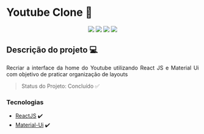 # Youtube Clone 🎥

<p align="center">
    <img src="https://img.shields.io/static/v1?label=Javascript&message=language&color=yellow&style=for-the-badge&logo=javascript" style="display: inline;"/>
    <img src="https://img.shields.io/static/v1?label=ReactJS&message=framework&color=blue&style=for-the-badge&logo=react" style="display: inline;"/>
    <img src="https://img.shields.io/static/v1?label=Material-UI&message=framework&color=orange&style=for-the-badge&logo=material-ui" style="display: inline;"/>
    <img src="https://img.shields.io/static/v1?label=Youtube&message=clone&color=blue&style=for-the-badge&logo=youtube" style="display: inline;"/>
</p>

##  Descrição do projeto 💻
<p align="justify"> Recriar a interface da home do Youtube utilizando React JS e Material Ui com objetivo de praticar organização de layouts </p>

> Status do Projeto: Concluído ✅

### Tecnologias
- [ReactJS](https://pt-br.reactjs.org/) :heavy_check_mark:
- [Material-Ui](https://material-ui.com/) :heavy_check_mark:

<!--
### Como rodar a aplicação :arrow_forward:
```
# No terminal, clone o projeto
$ git clone https://github.com/LRmorais/Mongoose-rest-mongodb-jwt.git

# Entre na pasta do projeto
$ cd Mongoose-rest-mongodb-jwt

# Instale as dependências
$ npm install ou yarn install

# Execute a aplicação
$ npm index.js ou yarn index.js
```
##  Como contribuir :octocat:
1. Fork este repositório;
2. Crie uma branch com sua feature: **`git checkout -b my-feature`**;
3. Comite suas mudanças: **`git commit -m 'feat: My new feature'`**;
4. Suba as alterações para sua branch: **`git push origin my-feature`**.

Após o merge de sua solicitação pull request, você pode excluir seu branch.

Relate algum bug [here](https://github.com/LRmorais/Mongoose-rest-mongodb-jwt/issues).

## 📝 License

This project is under the MIT license. See the archive [LICENSE](https://github.com/LRmorais/Mongoose-rest-mongodb-jwt/blob/main/LICENSE) for more details.
 -->
